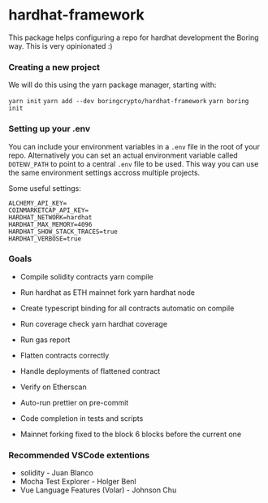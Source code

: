 # hardhat-framework
 
This package helps configuring a repo for hardhat development the Boring way. This is very opinionated :)

### Creating a new project
We will do this using the yarn package manager, starting with:

`yarn init`
`yarn add --dev boringcrypto/hardhat-framework`
`yarn boring init`

### Setting up your .env
You can include your environment variables in a `.env` file in the root of your repo. Alternatively you can set an actual environment variable called `DOTENV_PATH` to point to a central `.env` file to be used. This way you can use the same environment settings accross multiple projects.

Some useful settings:
```
ALCHEMY_API_KEY=
COINMARKETCAP_API_KEY=
HARDHAT_NETWORK=hardhat
HARDHAT_MAX_MEMORY=4096
HARDHAT_SHOW_STACK_TRACES=true
HARDHAT_VERBOSE=true
```

### Goals
- Compile solidity contracts
yarn compile
- Run hardhat as ETH mainnet fork
yarn hardhat node

- Create typescript binding for all contracts
automatic on compile

- Run coverage check
yarn hardhat coverage

- Run gas report


- Flatten contracts correctly
- Handle deployments of flattened contract
- Verify on Etherscan
- Auto-run prettier on pre-commit
- Code completion in tests and scripts
- Mainnet forking fixed to the block 6 blocks before the current one

### Recommended VSCode extentions
- solidity - Juan Blanco
- Mocha Test Explorer - Holger Benl
- Vue Language Features (Volar) - Johnson Chu
